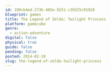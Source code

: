 ```yaml
---
id: 190cb4ed-273b-405e-9251-c39325c91928
blueprint: games
title: The Legend of Zelda: Twilight Princess
platform: gamecube
genre:
  - action-adventure
digital: false
physical: true
guide: false
pending: false
posted: 2014-02-10
slug: the-legend-of-zelda-twilight-princess
---
```

